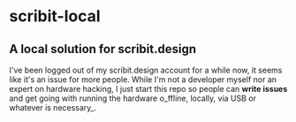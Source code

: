 # scribit-local
## A local solution for scribit.design
I've been logged out of my scribit.design account for a while now, it seems like it's an issue for more people. While I'm not a developer myself nor an expert on hardware hacking, I just start this repo so people can **write issues** and get going with running the hardware o_ffline, locally, via USB or whatever is necessary_.
